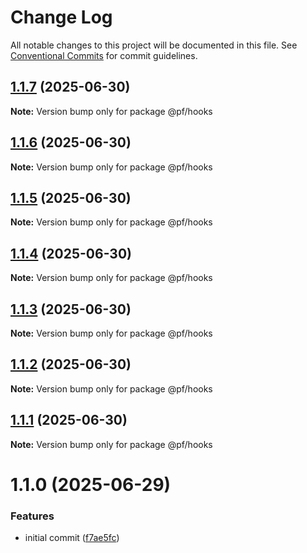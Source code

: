 # Change Log

All notable changes to this project will be documented in this file.
See [Conventional Commits](https://conventionalcommits.org) for commit guidelines.

## [1.1.7](https://github.com/RicardoPang/pf-ai-monorepo/compare/@pf/hooks@1.1.0...@pf/hooks@1.1.7) (2025-06-30)

**Note:** Version bump only for package @pf/hooks

## [1.1.6](https://github.com/RicardoPang/pf-ai-monorepo/compare/@pf/hooks@1.1.0...@pf/hooks@1.1.6) (2025-06-30)

**Note:** Version bump only for package @pf/hooks

## [1.1.5](https://github.com/RicardoPang/pf-ai-monorepo/compare/@pf/hooks@1.1.0...@pf/hooks@1.1.5) (2025-06-30)

**Note:** Version bump only for package @pf/hooks

## [1.1.4](https://github.com/RicardoPang/pf-ai-monorepo/compare/@pf/hooks@1.1.0...@pf/hooks@1.1.4) (2025-06-30)

**Note:** Version bump only for package @pf/hooks

## [1.1.3](https://github.com/RicardoPang/pf-ai-monorepo/compare/@pf/hooks@1.1.0...@pf/hooks@1.1.3) (2025-06-30)

**Note:** Version bump only for package @pf/hooks

## [1.1.2](https://github.com/RicardoPang/pf-ai-monorepo/compare/@pf/hooks@1.1.0...@pf/hooks@1.1.2) (2025-06-30)

**Note:** Version bump only for package @pf/hooks

## [1.1.1](https://github.com/RicardoPang/pf-ai-monorepo/compare/@pf/hooks@1.1.0...@pf/hooks@1.1.1) (2025-06-30)

**Note:** Version bump only for package @pf/hooks

# 1.1.0 (2025-06-29)

### Features

- initial commit ([f7ae5fc](https://github.com/RicardoPang/pf-ai-monorepo/commit/f7ae5fceb798194ccf81f7999d07f181004f0443))
